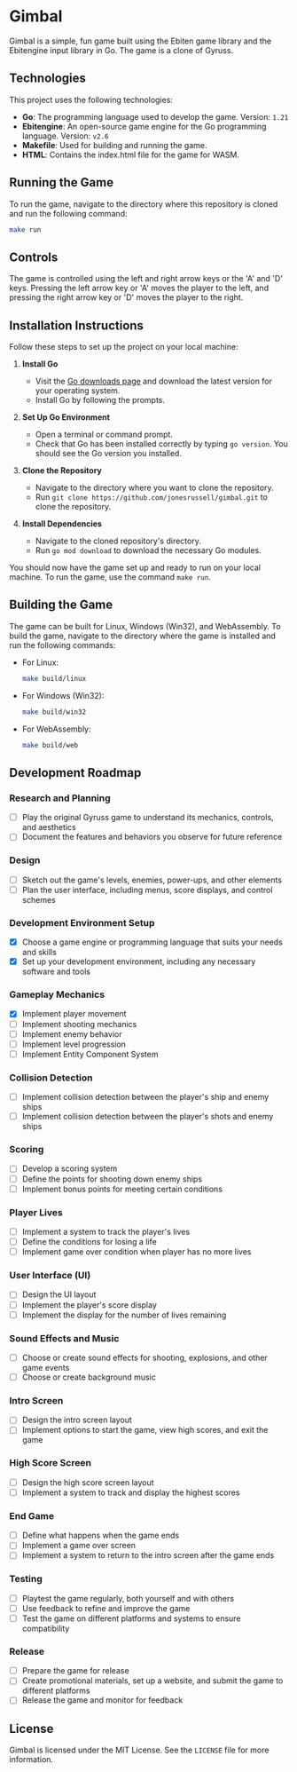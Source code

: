 # Gimbal

Gimbal is a simple, fun game built using the Ebiten game library and the Ebitengine input library in Go. The game is a clone of Gyruss.

## Technologies

This project uses the following technologies:

- **Go**: The programming language used to develop the game. Version: `1.21`
- **Ebitengine**: An open-source game engine for the Go programming language. Version: `v2.6`
- **Makefile**: Used for building and running the game.
- **HTML**: Contains the index.html file for the game for WASM.

## Running the Game

To run the game, navigate to the directory where this repository is cloned and run the following command:

```bash
make run
```

## Controls

The game is controlled using the left and right arrow keys or the 'A' and 'D' keys. Pressing the left arrow key or 'A' moves the player to the left, and pressing the right arrow key or 'D' moves the player to the right.

## Installation Instructions

Follow these steps to set up the project on your local machine:

1. **Install Go**
    - Visit the [Go downloads page](https://golang.org/dl/) and download the latest version for your operating system.
    - Install Go by following the prompts.

2. **Set Up Go Environment**
    - Open a terminal or command prompt.
    - Check that Go has been installed correctly by typing `go version`. You should see the Go version you installed.

3. **Clone the Repository**
    - Navigate to the directory where you want to clone the repository.
    - Run `git clone https://github.com/jonesrussell/gimbal.git` to clone the repository.

4. **Install Dependencies**
    - Navigate to the cloned repository's directory.
    - Run `go mod download` to download the necessary Go modules.

You should now have the game set up and ready to run on your local machine. To run the game, use the command `make run`.

## Building the Game

The game can be built for Linux, Windows (Win32), and WebAssembly. To build the game, navigate to the directory where the game is installed and run the following commands:

- For Linux:

  ```bash
  make build/linux
  ```

- For Windows (Win32):

  ```bash
  make build/win32
  ```

- For WebAssembly:

  ```bash
  make build/web
  ```

## Development Roadmap

### Research and Planning
- [ ] Play the original Gyruss game to understand its mechanics, controls, and aesthetics
- [ ] Document the features and behaviors you observe for future reference

### Design
- [ ] Sketch out the game's levels, enemies, power-ups, and other elements
- [ ] Plan the user interface, including menus, score displays, and control schemes

### Development Environment Setup
- [x] Choose a game engine or programming language that suits your needs and skills
- [x] Set up your development environment, including any necessary software and tools

### Gameplay Mechanics
- [x] Implement player movement
- [ ] Implement shooting mechanics
- [ ] Implement enemy behavior
- [ ] Implement level progression
- [ ] Implement Entity Component System

### Collision Detection
- [ ] Implement collision detection between the player's ship and enemy ships
- [ ] Implement collision detection between the player's shots and enemy ships

### Scoring
- [ ] Develop a scoring system
- [ ] Define the points for shooting down enemy ships
- [ ] Implement bonus points for meeting certain conditions

### Player Lives
- [ ] Implement a system to track the player's lives
- [ ] Define the conditions for losing a life
- [ ] Implement game over condition when player has no more lives

### User Interface (UI)
- [ ] Design the UI layout
- [ ] Implement the player's score display
- [ ] Implement the display for the number of lives remaining

### Sound Effects and Music
- [ ] Choose or create sound effects for shooting, explosions, and other game events
- [ ] Choose or create background music

### Intro Screen
- [ ] Design the intro screen layout
- [ ] Implement options to start the game, view high scores, and exit the game

### High Score Screen
- [ ] Design the high score screen layout
- [ ] Implement a system to track and display the highest scores

### End Game
- [ ] Define what happens when the game ends
- [ ] Implement a game over screen
- [ ] Implement a system to return to the intro screen after the game ends

### Testing
- [ ] Playtest the game regularly, both yourself and with others
- [ ] Use feedback to refine and improve the game
- [ ] Test the game on different platforms and systems to ensure compatibility

### Release
- [ ] Prepare the game for release
- [ ] Create promotional materials, set up a website, and submit the game to different platforms
- [ ] Release the game and monitor for feedback

## License

Gimbal is licensed under the MIT License. See the `LICENSE` file for more information.
